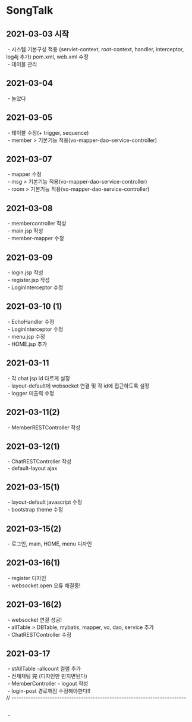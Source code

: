 # SongTalk
<h2>2021-03-03 시작</h2>
   <div>&nbsp;- 시스템 기본구성 적용 (servlet-context, root-context, handler, interceptor, log4j 추가)
            pom.xml, web.xml 수정</div>
   <div>&nbsp;- 테이블 관리</div>

<h2>2021-03-04</h2>
   <div>&nbsp;- 놀았다</div>
   
<h2>2021-03-05</h2>
  <div> &nbsp;- 테이블 수정(+ trigger, sequence)</div>
  <div style="font-color:yellow;"> &nbsp;- member > 기본기능 적용(vo-mapper-dao-service-controller)</p></div>
   
<h2>2021-03-07</h2>
  <div> &nbsp;- mapper 수정</div>
  <div style="font-color:yellow;"> &nbsp;- msg > 기본기능 적용(vo-mapper-dao-service-controller)</div>
  <div style="font-color:yellow;"> &nbsp;- room > 기본기능 적용(vo-mapper-dao-service-controller)</div>

<h2>2021-03-08</h2>
  <div> &nbsp;- membercontroller 작성</div>
  <div> &nbsp;- main.jsp 작성</div>
  <div> &nbsp;- member-mapper 수정</div>
   
<h2>2021-03-09</h2>
  <div> &nbsp;- login.jsp 작성</div>
  <div> &nbsp;- register.jsp 작성</div>
  <div> &nbsp;- LoginInterceptor 수정</div>
   
<h2>2021-03-10 (1)</h2>
  <div>  &nbsp;- EchoHandler 수정 </div>
  <div>  &nbsp;- LoginInterceptor 수정 </div>
  <div>  &nbsp;- menu.jsp 수정 </div>
  <div>  &nbsp;- HOME.jsp 추가</div>

<h2>2021-03-11</h2>
  <div> &nbsp;- 각 chat jsp id 다르게 설정</div>
  <div> &nbsp;- layout-default에 websocket 연결 및 각 id에 접근하도록 설정</div>
  <div style="font-color:blue;"> &nbsp;- logger 미출력 수정</div>
   
<h2>2021-03-11(2)</h2>
  <div> &nbsp;- MemberRESTController 작성</div>
   
<h2>2021-03-12(1)</h2>
  <div> &nbsp;- ChatRESTController 작성</div>
  <div> &nbsp;- default-layout ajax </div>
   
<h2>2021-03-15(1)</h2>
  <div> &nbsp;- layout-default javascript 수정</div>
  <div> &nbsp;- bootstrap theme 수정</div>
   
<h2>2021-03-15(2)</h2>
  <div> &nbsp;- 로그인, main, HOME, menu 디자인 </div>
  
<h2>2021-03-16(1)</h2>
  <div> &nbsp;- register 디자인 </div>
  <div style="font-color:red;"> &nbsp;- websocket.open 오류 해결중!</div>
  
<h2>2021-03-16(2)</h2>
  <div style="font-color:blue;"> &nbsp;- websocket 연결 성공!</div>
  <div style="font-color:yellow;"> &nbsp;- allTable > DBTable, mybatis, mapper, vo, dao, service 추가</div>
  <div> &nbsp;- ChatRESTController 수정</div>
  
<h2>2021-03-17</h2>
  <div> &nbsp;- stAllTable -allcount 컬럼 추가 </div>
  <div> &nbsp;- 전체채팅 完 (디자인만 만지면된다)</div>
  <div> &nbsp;- MemberController - logout 작성</div>
  <div> &nbsp;- login-post 경로깨짐 수정해야한다!!</div> <!-- ㅁㅁㅁㅁㅁㅁㅁㅁㅁㅁ -->
// -------------------------------------------------------------------------
<h2></h2>
  <div> &nbsp;- </div>
